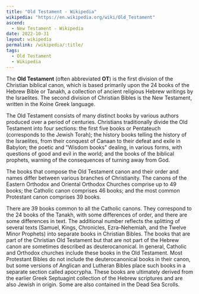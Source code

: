 ```yaml
---
title: "Old Testament - Wikipedia"
wikipedia: "https://en.wikipedia.org/wiki/Old_Testament"
ascend:
  - New Testament - Wikipedia
date: 2022-10-31
layout: wikipedia
permalink: /wikipedia/:title/
tags:
  - Old Testament
  - Wikipedia
---
```

The **Old Testament** (often abbreviated **OT**) is the first division of the Christian biblical canon, which is based primarily upon the 24 books of the Hebrew Bible or Tanakh, a collection of ancient religious Hebrew writings by the Israelites. The second division of Christian Bibles is the New Testament, written in the Koine Greek language.

The Old Testament consists of many distinct books by various authors produced over a period of centuries. Christians traditionally divide the Old Testament into four sections: the first five books or Pentateuch (corresponds to the Jewish Torah); the history books telling the history of the Israelites, from their conquest of Canaan to their defeat and exile in Babylon; the poetic and "Wisdom books" dealing, in various forms, with questions of good and evil in the world; and the books of the biblical prophets, warning of the consequences of turning away from God.

The books that compose the Old Testament canon and their order and names differ between various branches of Christianity. The canons of the Eastern Orthodox and Oriental Orthodox Churches comprise up to 49 books; the Catholic canon comprises 46 books; and the most common Protestant canon comprises 39 books.

There are 39 books common to all the Catholic canons. They correspond to the 24 books of the Tanakh, with some differences of order, and there are some differences in text. The additional number reflects the splitting of several texts (Samuel, Kings, Chronicles, Ezra–Nehemiah, and the Twelve Minor Prophets) into separate books in Christian Bibles. The books that are part of the Christian Old Testament but that are not part of the Hebrew canon are sometimes described as deuterocanonical. In general, Catholic and Orthodox churches include these books in the Old Testament. Most Protestant Bibles do not include the deuterocanonical books in their canon, but some versions of Anglican and Lutheran Bibles place such books in a separate section called apocrypha. These books are ultimately derived from the earlier Greek Septuagint collection of the Hebrew scriptures and are also Jewish in origin. Some are also contained in the Dead Sea Scrolls.